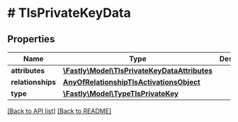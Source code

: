 # # TlsPrivateKeyData

## Properties

Name | Type | Description | Notes
------------ | ------------- | ------------- | -------------
**attributes** | [**\Fastly\Model\TlsPrivateKeyDataAttributes**](TlsPrivateKeyDataAttributes.md) |  | [optional]
**relationships** | [**AnyOfRelationshipTlsActivationsObject**](AnyOfRelationshipTlsActivationsObject.md) |  | [optional]
**type** | [**\Fastly\Model\TypeTlsPrivateKey**](TypeTlsPrivateKey.md) |  | [optional]

[[Back to API list]](../../README.md#endpoints) [[Back to README]](../../README.md)
